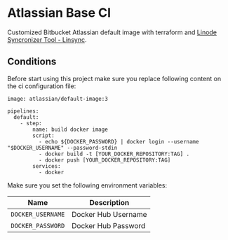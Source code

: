 # Atlassian Base CI

Customized Bitbucket Atlassian default image with terraform and [Linode Syncronizer Tool - Linsync](https://github.com/obadiaspelembe/linsync). 


## Conditions
Before start using this project make sure you replace following content on the ci configuration file:

````
image: atlassian/default-image:3

pipelines:
  default:
    - step:
        name: build docker image
        script:
          - echo ${DOCKER_PASSWORD} | docker login --username "$DOCKER_USERNAME" --password-stdin
          - docker build -t [YOUR_DOCKER_REPOSITORY:TAG] .
          - docker push [YOUR_DOCKER_REPOSITORY:TAG]
        services:
          - docker

````

Make sure you set the following environment variables:

| Name | Description |
| ----------- | ----------- |
| `DOCKER_USERNAME` | Docker Hub Username |
| `DOCKER_PASSWORD` | Docker Hub Password|
